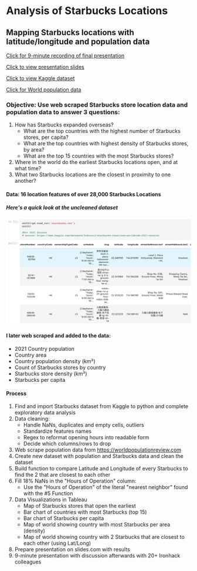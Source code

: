 # Analysis of Starbucks Locations 

## Mapping Starbucks locations with latitude/longitude and population data

[Click for 9-minute recording of final presentation](https://ironhack.zoom.us/rec/play/z_KuzP88l79dzVBAtHaR-vPE4Xi4xUGUU-C3D948G81Z7jHR7GCBa8oip2yDNDrNwbnBrP9AWwVZ6sM9.WElypAcnuo2-6udI?startTime=1660305720000&_x_zm_rtaid=v-1r2qOaSt-VQG_GldUWIA.1660487182977.ee234b4949979eb90f4b2d2092f0085f&_x_zm_rhtaid=21)

[Click to view presentation slides](https://slides.com/hollydalton/deck-5b0977/fullscreen)

[Click to view Kaggle dataset](https://www.kaggle.com/datasets/kukuroo3/starbucks-locations-worldwide-2021-version)

[Click for World population data](https://worldpopulationreview.com/countries)


### Objective: Use web scraped Starbucks store location data and population data to answer 3 questions:
1. How has Starbucks expanded overseas?
      - What are the top countries with the highest number of Starbucks stores, per capita?
      - What are the top countries with highest density of Starbucks stores, by area?
      - What are the top 15 countries with the most Starbucks stores?
2. Where in the world do the earliest Starbucks locations open, and at what time?
3. What two Starbucks locations are the closest in proximity to one another?


#### Data: 16 location features of over 28,000 Starbucks Locations
##### Here's a quick look at the uncleaned dataset 

<img src="./small_data_photo.png">


#### I later web scraped and added to the data:
- 2021 Country population
- Country area
- Country population density (km²)
- Count of Starbucks stores by country
- Starbucks store density (km²)
- Starbucks per capita

#### Process
1. Find and import Starbucks dataset from Kaggle to python and complete exploratory data analysis
2. Data cleaning: 
      - Handle NaNs, duplicates and empty cells, outliers
      - Standardize features names
      - Regex to reformat opening hours into readable form 
      - Decide which columns/rows to drop
3. Web scrape population data from https://worldpopulationreview.com
4. Create new dataset with population and Starbucks data and clean the dataset
5. Build function to compare Latitude and Longitude of every Starbucks to find the 2 that are closest to each other
6. Fill 18% NaNs in the "Hours of Operation" column: 
    - Use the "Hours of Operation" of the  literal "nearest neighbor" found with the #5 Function
7. Data Visualizations in Tableau
     - Map of Starbucks stores that open the earliest
     - Bar chart of countries with most Starbucks (top 15)
     - Bar chart of Starbucks per capita
     - Map of world showing country with most Starbucks per area (density)
     - Map of world showing country with 2 Starbucks that are closest to each other (using Lat/Long)
8. Prepare presentation on slides.com with results 
9. 9-minute presentation with discussion afterwards with 20+ Ironhack colleagues 

